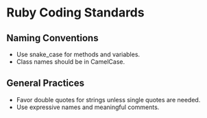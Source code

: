 # Ruby Coding Standards

## Naming Conventions
- Use snake_case for methods and variables.
- Class names should be in CamelCase.

## General Practices
- Favor double quotes for strings unless single quotes are needed.
- Use expressive names and meaningful comments.
